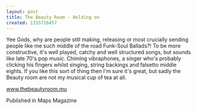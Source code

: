 ```yaml
---
layout: post
title: The Beauty Room - Holding on
created: 1155726457
---
```

Yee Gods, why are people still making, releasing or most crucially sending people like me such middle of the road Funk-Soul Ballads?! To be more constructive, it's well played, catchy and well structured songs, but sounds like late 70's pop music. Chiming vibraphones, a singer who's probably clicking his fingers whilst singing, string backings and falsetto middle eights. If you like this sort of thing then I'm sure it's great, but sadly the Beauty room are not my musical cup of tea at all.

<a href='http://thebeautyroom.mu' target='_blank'>www.thebeautyroom.mu</a>


Published in Maps Magazine
